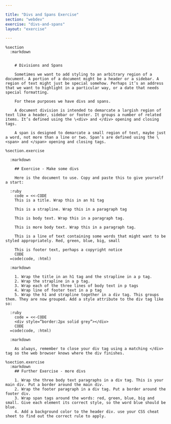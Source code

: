 ```yaml
---

title: "Divs and Spans Exercise"
section: "webdev"
exercise: "divs-and-spans"
layout: "exercise"

---
```


    %section
      :markdown


        # Divisions and Spans

        Sometimes we want to add styling to an arbitrary region of a document. A portion of a document might be a header or a sidebar. A region of text might just be special somehow. Perhaps it’s an address that we want to highlight in a particular way, or a date that needs special formatting.

        For these purposes we have divs and spans.

        A document division is intended to demarcate a largish region of text like a header, sidebar or footer. It groups a number of related items. It’s defined using the \<div> and </div> opening and closing tags.

        A span is designed to demarcate a small region of text, maybe just a word, not more than a line or two. Span’s are defined using the \<span> and </span> opening and closing tags.

    %section.exercise

      :markdown

        ## Exercise - Make some divs

        Here is the document to use. Copy and paste this to give yourself a start:

      :ruby
        code = <<-CODE
        This is a title. Wrap this in an h1 tag

        This is a strapline. Wrap this in a paragraph tag

        This is body text. Wrap this in a paragraph tag.

        This is more body text. Wrap this in a paragraph tag.

        This is a line of text containing some words that might want to be styled appropriately. Red, green, blue, big, small

        This is footer text, perhaps a copyright notice
        CODE
      =code(code, :html)

      :markdown

        1. Wrap the title in an h1 tag and the strapline in a p tag.
        2. Wrap the strapline in a p tag.
        3. Wrap each of the three lines of body text in p tags
        4. Wrap line of footer text in a p tag
        5. Wrap the h1 and strapline together in a div tag. This groups them. They are now grouped. Add a style attribute to the div tag like so:

      :ruby
        code = <<-CODE
        <div style=”border:2px solid grey”></div>
        CODE
      =code(code, :html)

      :markdown

        As always, remember to close your div tag using a matching </div> tag so the web browser knows where the div finishes.

    %section.exercise
      :markdown
        ## Further Exercise - more divs

        1. Wrap the three body text paragraphs in a div tag. This is your main div. Put a border around the main div.
        2. Wrap the footer paragraph in a div tag. Put a border around the footer div.
        3. Wrap span tags around the words: red, green, blue, big and small. Give each element its correct style, so the word blue should be blue.
        4. Add a background color to the header div. use your CSS cheat sheet to find out the correct rule to apply.
